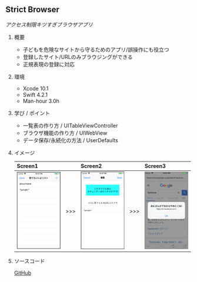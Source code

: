 ## Strict Browser

*アクセス制限キツすぎブラウザアプリ*

1. 概要

    - 子どもを危険なサイトから守るためのアプリ/誤操作にも役立つ
    - 登録したサイト/URLのみブラウジングができる
    - 正規表現の登録に対応

1. 環境

    - Xcode 10.1
    - Swift 4.2.1
    - Man-hour 3.0h

1. 学び / ポイント

    - 一覧表の作り方 / UITableViewController
    - ブラウザ機能の作り方 / UIWebView
    - データ保存/永続化の方法 / UserDefaults

1. イメージ

    |                           Screen1                           |     |                           Screen2                           |     |                           Screen3                           |
    |-------------------------------------------------------------|-----|-------------------------------------------------------------|-----|-------------------------------------------------------------|
    | <img width="200" alt="" src="./screenshot/screenshot1.png"> | >>> | <img width="200" alt="" src="./screenshot/screenshot2.png"> | >>> | <img width="200" alt="" src="./screenshot/screenshot3.png"> |

1. ソースコード

    [GitHub](https://github.com/nsuhara/swift-StrictBrowser.git)
